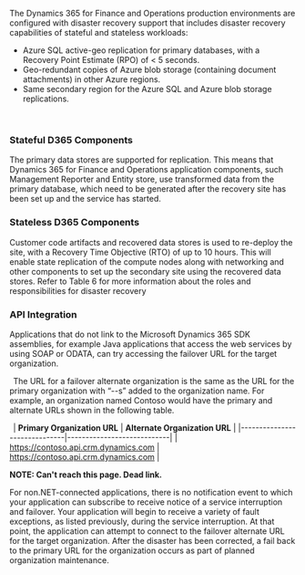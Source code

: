 
The Dynamics 365 for Finance and Operations production environments are configured with disaster recovery support that includes disaster recovery capabilities of stateful and stateless workloads: 

  - Azure SQL active-geo replication for primary databases, with a Recovery Point Estimate (RPO) of < 5 seconds. 
  - Geo-redundant copies of Azure blob storage (containing document attachments) in other Azure regions. 
  - Same secondary region for the Azure SQL and Azure blob storage replications. 

  


### Stateful D365 Components 

The primary data stores are supported for replication. This means that Dynamics 365 for Finance and Operations application components, such Management Reporter and Entity store, use transformed data from the primary database, which need to be generated after the recovery site has been set up and the service has started.  


### Stateless D365 Components 


Customer code artifacts and recovered data stores is used to re-deploy the site, with a Recovery Time Objective (RTO) of up to 10 hours. This will enable state replication of the compute nodes along with networking and other components to set up the secondary site using the recovered data stores. Refer to Table 6 for more information about the roles and responsibilities for disaster recovery 



### API Integration  


Applications that do not link to the Microsoft Dynamics 365 SDK assemblies, for example Java applications that access the web services by using SOAP or ODATA, can try accessing the failover URL for the target organization.  


  
The URL for a failover alternate organization is the same as the URL for the primary organization with “--s” added to the organization name. For example, an organization named Contoso would have the primary and alternate URLs shown in the following table. 


  
| __Primary Organization URL__ | __Alternate Organization URL__ |
|------------------------------|----------------------------|
| https://contoso.api.crm.dynamics.com   | https://contoso.api.crm.dynamics.com  | 


**NOTE: Can't reach this page. Dead link.**


For non.NET-connected applications, there is no notification event to which your application can subscribe to receive notice of a service interruption and failover. Your application will begin to receive a variety of fault exceptions, as listed previously, during the service interruption. At that point, the application can attempt to connect to the failover alternate URL for the target organization. After the disaster has been corrected, a fail back to the primary URL for the organization occurs as part of planned organization maintenance. 
